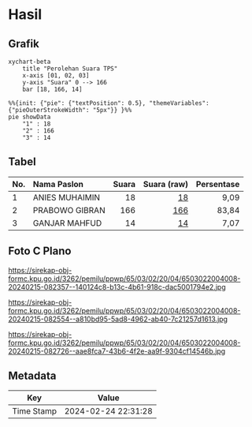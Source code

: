 # Hasil

## Grafik

```mermaid
xychart-beta
    title "Perolehan Suara TPS"
    x-axis [01, 02, 03]
    y-axis "Suara" 0 --> 166
    bar [18, 166, 14]
```

```mermaid
%%{init: {"pie": {"textPosition": 0.5}, "themeVariables": {"pieOuterStrokeWidth": "5px"}} }%%
pie showData
    "1" : 18
    "2" : 166
    "3" : 14
```

## Tabel

| No. | Nama Paslon    | Suara | Suara (raw) | Persentase |
|:--- |:-------------- | -----:| -----------:| ----------:|
| 1   | ANIES MUHAIMIN | 18    | [18][p-1]   | 9,09       |
| 2   | PRABOWO GIBRAN | 166   | [166][p-2]  | 83,84      |
| 3   | GANJAR MAHFUD  | 14    | [14][p-3]   | 7,07       |


[p-1]: https://github.com/gigit-pemilu/pemilu-2024-65-kalimantan-utara/blob/main/pilpres/hitung-suara/sub/65-kalimantan-utara/sub/03-nunukan/sub/02-nunukan/sub/2004-binusan/sub/008-tps/sub/paslon-1.txt
[p-2]: https://github.com/gigit-pemilu/pemilu-2024-65-kalimantan-utara/blob/main/pilpres/hitung-suara/sub/65-kalimantan-utara/sub/03-nunukan/sub/02-nunukan/sub/2004-binusan/sub/008-tps/sub/paslon-2.txt
[p-3]: https://github.com/gigit-pemilu/pemilu-2024-65-kalimantan-utara/blob/main/pilpres/hitung-suara/sub/65-kalimantan-utara/sub/03-nunukan/sub/02-nunukan/sub/2004-binusan/sub/008-tps/sub/paslon-3.txt

## Foto C Plano

https://sirekap-obj-formc.kpu.go.id/3262/pemilu/ppwp/65/03/02/20/04/6503022004008-20240215-082357--140124c8-b13c-4b61-918c-dac5001794e2.jpg

https://sirekap-obj-formc.kpu.go.id/3262/pemilu/ppwp/65/03/02/20/04/6503022004008-20240215-082554--a810bd95-5ad8-4962-ab40-7c21257d1613.jpg

https://sirekap-obj-formc.kpu.go.id/3262/pemilu/ppwp/65/03/02/20/04/6503022004008-20240215-082726--aae8fca7-43b6-4f2e-aa9f-9304cf14546b.jpg


## Metadata

| Key        | Value               |
| ---------- | ------------------- |
| Time Stamp | 2024-02-24 22:31:28 |



